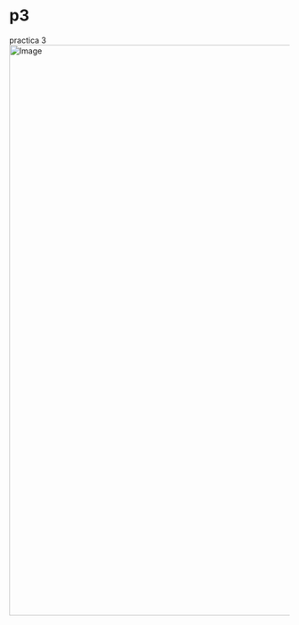 # p3
practica 3
<img width="1280" height="1024" alt="Image" src="https://github.com/user-attachments/assets/481dbd53-c4b2-4dee-abc6-67d7ae28eea7" />
